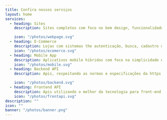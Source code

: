 ```yaml
---
title: Confira nossos serviços
layout: home
services:
  - heading: Sites
    description: Sites completos com foco no bom design, funcionalidade e responsivo tanto desktop quanto mobile e oferecendo uma experiência de navegação agradável para o seus clientes.

    icon: "/photos/webpage.svg"
  - heading: E-Commerce
    description: Lojas com sistemas the autenticação, busca, cadastro de produtos, pagamento, avaliação, notificação e administração.
    icon: "/photos/ecomerce.svg"
  - heading: Mobile App
    description: Aplicativos mobile hibridos com foco na simplicidade e funcionalidade.
    icon: "/photos/mobile.svg"
  - heading: Backend API
    description: Apis, respeitando as normas e especificações da https://jsonapi.org/ orientadas para alta performace.

    icon: "/photos/backend.svg"
  - heading: Frontend API
    description: Apis utilizando o melhor da tecnologia para front-end com js.
    icon: "/photos/frontapi.svg"
description: ""
icon: ""
banner: "/photos/banner.png"
---
```

